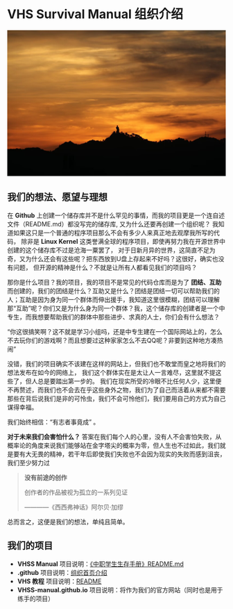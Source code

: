 # **VHS Survival Manual 组织介绍**

![title](../img/title.jpeg)

## **我们的想法、愿望与理想**

在 **Github** 上创建一个储存库并不是什么罕见的事情，而我的项目更是一个连自述文件（README.md）都没写完的储存库,
又为什么还要再创建一个组织呢？ 我知道如果这只是一个普通的程序项目那么不会有多少人来真正地去观摩我所写的代码，
除非是 **Linux Kernel** 这类誉满全球的程序项目，即使再努力我在开源世界中创建的这个储存库不过是沧海一粟罢了，
对于日新月异的世界，这简直不足为奇，又为什么还会有这些呢？把东西放到U盘上存起来不好吗？这很好，确实也没有问题，
但开源的精神是什么？不就是让所有人都看见我们的项目吗？

那你是什么项目？我的项目，我的项目不是常见的代码仓库而是为了 **团结、互助** 而创建的，我们的团结是什么？互助又是什么？团结是团结一切可以帮助我们的人；互助是因为身为同一个群体而伸出援手，我知道这里很模糊，团结可以理解那“互助”呢？你们又是为什么身为同一个群体？我，这个储存库的创建者是一个中专生，而我想要帮助我们的群体中那些进步、求真的人士，你们会有什么想法？

“你这很搞笑啊？这不就是学习小组吗，还是中专生建在一个国际网站上的，怎么不去玩你们的游戏啊？而且想要过这种家家怎么不去QQ呢？非要到这种地方凑热闹”

没错，我们的项目确实不该建在这样的网站上，但我们也不敢堂而皇之地将我们的想法发布在如今的网络上，
我们这个群体实在是太让人一言难尽，这里就不提这些了，但人总是要踏出第一步的。
我们在现实所受的冷眼不比任何人少，这里便不再赘述，而我们也不会去在乎这些身外之物，我们为了自己而活着从来都不需要
那些在背后说我们是非的可怜虫，我们不会可怜他们，我们要用自己的方式为自己谋得幸福。

我们始终相信：“有志者事竟成” 。

**对于未来我们会害怕什么？** 答案在我们每个人的心里，没有人不会害怕失败，从概率论的角度来说我们能够站在金字塔尖的概率为零，但人生也不过如此，我们就是要有大无畏的精神，若干年后即使我们失败也不会因为现实的失败而感到沮丧，我们至少努力过

> **没有前途的创作**
>
> 创作者的作品被视为孤立的一系列见证
> 
> ————《西西弗神话》阿尔贝·加缪

总而言之，这便是我们的想法，单纯且简单。

## **我们的项目**

- **VHSS Manual** 项目说明：[《中职学生生存手册》README.md](https://github.com/organizations/VHSchool-Survival-Manual)
- **.github** 项目说明：[组织首页介绍](https://github.com/VHS-Survival-Manual)
- **VHS 教程** 项目说明：[README](https://github.com/VHS-Survival-Manual/our-tutorials)
- **VHSS-manual.github.io** 项目说明：将作为我们的官方网站（同时也是用于练手的项目）

